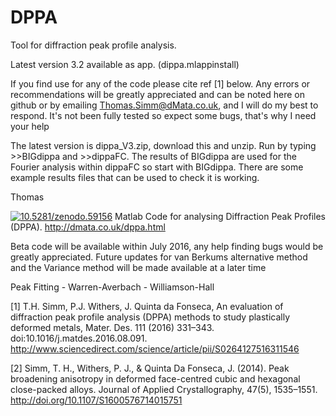 # DPPA

Tool for diffraction peak profile analysis.

Latest version 3.2 available as app. (dippa.mlappinstall)

If you find use for any of the code please cite ref [1] below. Any errors or recommendations will be greatly appreciated and can be noted here on github or by emailing Thomas.Simm@dMata.co.uk, and I will do my best to respond. 
It's not been fully tested so expect some bugs, that's why I need your help

The latest version is dippa_V3.zip, download this and unzip. Run by typing >>BIGdippa and >>dippaFC. 
The results of BIGdippa are used for the Fourier analysis within dippaFC so start with BIGdippa. There are some example results files that can be used to check it is working. 

Thomas

<a href="https://zenodo.org/badge/latestdoi/23104/dMaterialia/DPPA"><img src="https://zenodo.org/badge/23104/dMaterialia/DPPA.svg" alt="10.5281/zenodo.59156"></a> 
Matlab Code for analysing Diffraction Peak Profiles (DPPA). http://dmata.co.uk/dppa.html

Beta code will be available within July 2016, any help finding bugs would be greatly appreciated.
Future updates for van Berkums alternative method and the Variance method will be made available at a later time

Peak Fitting - Warren-Averbach - Williamson-Hall

[1] T.H. Simm, P.J. Withers, J. Quinta da Fonseca, An evaluation of diffraction peak profile analysis (DPPA) methods to study plastically deformed metals, Mater. Des. 111 (2016) 331–343. doi:10.1016/j.matdes.2016.08.091.
http://www.sciencedirect.com/science/article/pii/S0264127516311546

[2] Simm, T. H., Withers, P. J., & Quinta Da Fonseca, J. (2014). Peak broadening anisotropy in deformed face-centred cubic and hexagonal close-packed alloys. Journal of Applied Crystallography, 47(5), 1535–1551. http://doi.org/10.1107/S1600576714015751
